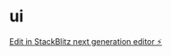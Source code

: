 # ui

[Edit in StackBlitz next generation editor ⚡️](https://stackblitz.com/~/github.com/bktechub/ui)